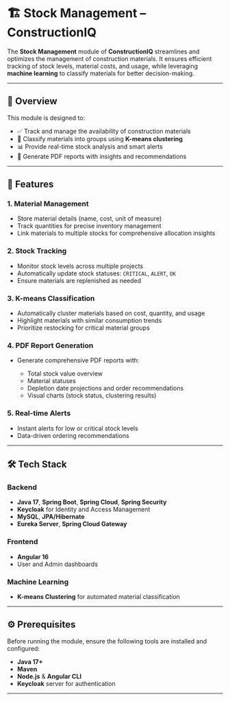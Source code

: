 # 🏗️ Stock Management – ConstructionIQ

The **Stock Management** module of **ConstructionIQ** streamlines and optimizes the management of construction materials. It ensures efficient tracking of stock levels, material costs, and usage, while leveraging **machine learning** to classify materials for better decision-making.

---

## 🚀 Overview

This module is designed to:

* ✅ Track and manage the availability of construction materials
* 🧠 Classify materials into groups using **K-means clustering**
* 📊 Provide real-time stock analysis and smart alerts
* 📝 Generate PDF reports with insights and recommendations

---

## 🧠 Features

### 1. Material Management

* Store material details (name, cost, unit of measure)
* Track quantities for precise inventory management
* Link materials to multiple stocks for comprehensive allocation insights

### 2. Stock Tracking

* Monitor stock levels across multiple projects
* Automatically update stock statuses: `CRITICAL`, `ALERT`, `OK`
* Ensure materials are replenished as needed

### 3. K-means Classification

* Automatically cluster materials based on cost, quantity, and usage
* Highlight materials with similar consumption trends
* Prioritize restocking for critical material groups

### 4. PDF Report Generation

* Generate comprehensive PDF reports with:

  * Total stock value overview
  * Material statuses
  * Depletion date projections and order recommendations
  * Visual charts (stock status, clustering results)

### 5. Real-time Alerts

* Instant alerts for low or critical stock levels
* Data-driven ordering recommendations

---

## 🛠️ Tech Stack

### Backend

* **Java 17**, **Spring Boot**, **Spring Cloud**, **Spring Security**
* **Keycloak** for Identity and Access Management
* **MySQL**, **JPA/Hibernate**
* **Eureka Server**, **Spring Cloud Gateway**

### Frontend

* **Angular 16**
* User and Admin dashboards

### Machine Learning

* **K-means Clustering** for automated material classification

---

## ⚙️ Prerequisites

Before running the module, ensure the following tools are installed and configured:

* **Java 17+**
* **Maven**
* **Node.js** & **Angular CLI**
* **Keycloak** server for authentication

---
